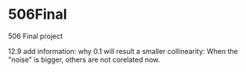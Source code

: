 # 506Final
506 Final project

12.9 add information: why 0.1 will result a smaller collinearity: When the "noise" is bigger, others are not corelated now.
